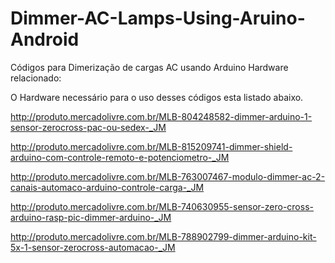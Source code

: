 # Dimmer-AC-Lamps-Using-Aruino-Android
Códigos para Dimerização de cargas AC usando Arduino
Hardware relacionado:

O Hardware necessário para o uso desses códigos esta listado abaixo.

http://produto.mercadolivre.com.br/MLB-804248582-dimmer-arduino-1-sensor-zerocross-pac-ou-sedex-_JM

http://produto.mercadolivre.com.br/MLB-815209741-dimmer-shield-arduino-com-controle-remoto-e-potenciometro-_JM

http://produto.mercadolivre.com.br/MLB-763007467-modulo-dimmer-ac-2-canais-automaco-arduino-controle-carga-_JM

http://produto.mercadolivre.com.br/MLB-740630955-sensor-zero-cross-arduino-rasp-pic-dimmer-arduino-_JM

http://produto.mercadolivre.com.br/MLB-788902799-dimmer-arduino-kit-5x-1-sensor-zerocross-automacao-_JM
